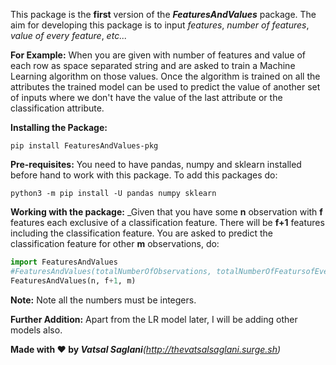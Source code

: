 This package is the **first** version of the _**FeaturesAndValues**_ package. The aim for developing this package is to input _features_, _number of features_, _value of every feature_, _etc..._ 

**For Example:** When you are given with number of features and value of each row as space separated string and are asked to train a Machine Learning algorithm on those values. Once the algorithm is trained on all the attributes the trained model can be used to predict the value of another set of inputs where we don't have the value of the last attribute or the classification attribute.

**Installing the Package:**

``` terminal
pip install FeaturesAndValues-pkg
```


**Pre-requisites:** You need to have pandas, numpy and sklearn installed before hand to work with this package. To add this packages do:

``` terminal
python3 -m pip install -U pandas numpy sklearn
```

**Working with the package:**
_Given that you have some **n** observation with **f** features each exclusive of a classification feature. There will be **f+1** features including the classification feature. You are asked to predict the classification feature for other **m** observations, do:
```python
import FeaturesAndValues
#FeaturesAndValues(totalNumberOfObservations, totalNumberOfFeatursofEveryObservation, totalNumberOfUnknownObservations)
FeaturesAndValues(n, f+1, m)
``` 
**Note:** Note all the numbers must be integers.

**Further Addition:** Apart from the LR model later, I will be adding other models also.

****Made with :heart: by _Vatsal Saglani_****_(http://thevatsalsaglani.surge.sh)_
